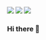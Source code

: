 <a href="https://dayae-dev.tistory.com/"><img src="https://img.shields.io/badge/Tistory-000000?style=flat-square&logo=Tistory&logoColor=white&link=https://dayae-dev.tistory.com"/></a> <a href="mailto:dayae.dev@gmail.com"><img src="https://img.shields.io/badge/Gmail-EA4335?style=flat-square&logo=Gmail&logoColor=white&link=mailto:dayae.dev@gmail.com"/></a> <a href="https://www.linkedin.com/in/dayae-lee-963775197"><img src="https://img.shields.io/badge/linkedin-0A66C2?style=flat-square&logo=linkedin&logoColor=white&link=https://www.linkedin.com/in/dayae-lee-963775197"/></a> 

### Hi there 👋

<!--
**dayaelee/dayaelee** is a ✨ _special_ ✨ repository because its `README.md` (this file) appears on your GitHub profile.

Here are some ideas to get you started:

- 🔭 I’m currently working on ...
- 🌱 I’m currently learning ...
- 👯 I’m looking to collaborate on ...
- 🤔 I’m looking for help with ...
- 💬 Ask me about ...
- 📫 How to reach me: ...
- 😄 Pronouns: ...
- ⚡ Fun fact: ...
-->
